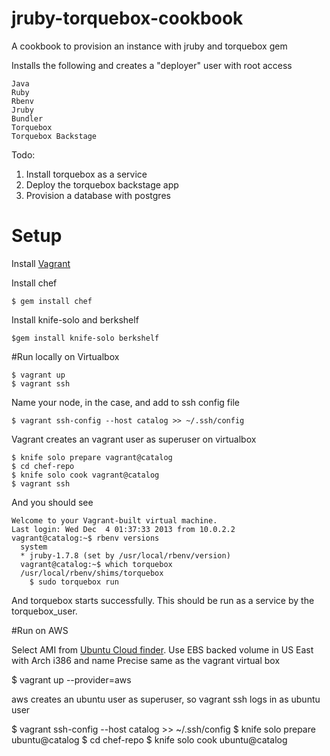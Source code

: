 jruby-torquebox-cookbook
==================

A cookbook to provision an instance with jruby and torquebox gem

Installs the following and creates a "deployer" user with root access
    
    Java
    Ruby
    Rbenv
    Jruby
    Bundler
    Torquebox
    Torquebox Backstage
     
Todo:

1. Install torquebox as a service
3. Deploy the torquebox backstage app   
4. Provision a database with postgres

# Setup

Install [Vagrant][1]

Install chef
    
    $ gem install chef

Install knife-solo and berkshelf
    
    $gem install knife-solo berkshelf

#Run locally on Virtualbox
    
    $ vagrant up
    $ vagrant ssh
    
Name your node, in the case, <catalog>  and add to ssh config file
    
    $ vagrant ssh-config --host catalog >> ~/.ssh/config

Vagrant creates an vagrant user as superuser on virtualbox

    $ knife solo prepare vagrant@catalog
    $ cd chef-repo
    $ knife solo cook vagrant@catalog
    $ vagrant ssh

And you should see
    
    Welcome to your Vagrant-built virtual machine.
    Last login: Wed Dec  4 01:37:33 2013 from 10.0.2.2
    vagrant@catalog:~$ rbenv versions
      system
      * jruby-1.7.8 (set by /usr/local/rbenv/version)
      vagrant@catalog:~$ which torquebox
      /usr/local/rbenv/shims/torquebox
        $ sudo torquebox run
        
And torquebox starts successfully. This should be run as a service by the torquebox_user.
      
#Run on AWS

Select AMI from [Ubuntu Cloud finder][2]. Use EBS backed volume in US East with Arch i386 and name Precise same as the vagrant virtual box 

$ vagrant up --provider=aws

aws creates an ubuntu user as superuser, so vagrant ssh logs in as ubuntu user

$ vagrant ssh-config --host catalog >> ~/.ssh/config
$ knife solo prepare ubuntu@catalog
$ cd chef-repo
$ knife solo cook ubuntu@catalog


  [1]: http://www.vagrantup.com/
  [2]: http://cloud-images.ubuntu.com/locator/ec2/ 




